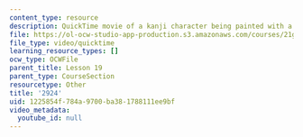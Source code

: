 ```yaml
---
content_type: resource
description: QuickTime movie of a kanji character being painted with a brush.
file: https://ol-ocw-studio-app-production.s3.amazonaws.com/courses/21g-504-japanese-iv-spring-2009/1225854f784a9700ba381788111ee9bf_2924.mov
file_type: video/quicktime
learning_resource_types: []
ocw_type: OCWFile
parent_title: Lesson 19
parent_type: CourseSection
resourcetype: Other
title: '2924'
uid: 1225854f-784a-9700-ba38-1788111ee9bf
video_metadata:
  youtube_id: null
---
```

